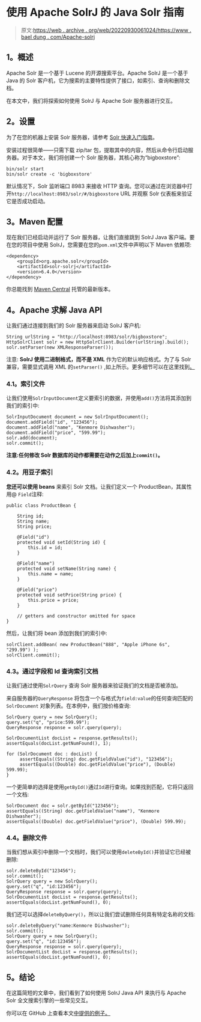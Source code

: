 # 使用 Apache SolrJ 的 Java Solr 指南

> 原文:[https://web . archive . org/web/20220930061024/https://www . bael dung . com/Apache-solrj](https://web.archive.org/web/20220930061024/https://www.baeldung.com/apache-solrj)

## **1。概述**

Apache Solr 是一个基于 Lucene 的开源搜索平台。Apache SolrJ 是一个基于 Java 的 Solr 客户机，它为搜索的主要特性提供了接口，如索引、查询和删除文档。

在本文中，我们将探索如何使用 SolrJ 与 Apache Solr 服务器进行交互。

## **2。设置**

为了在您的机器上安装 Solr 服务器，请参考 [Solr 快速入门指南](https://web.archive.org/web/20220521220323/https://lucene.apache.org/solr/quickstart.html)。

安装过程很简单——只需下载 zip/tar 包，提取其中的内容，然后从命令行启动服务器。对于本文，我们将创建一个 Solr 服务器，其核心称为“bigboxstore”:

```
bin/solr start
bin/solr create -c 'bigboxstore'
```

默认情况下，Solr 监听端口 8983 来接收 HTTP 查询。您可以通过在浏览器中打开`http://localhost:8983/solr/#/bigboxstore` URL 并观察 Solr 仪表板来验证它是否成功启动。

## **3。Maven 配置**

现在我们已经启动并运行了 Solr 服务器，让我们直接跳到 SolrJ Java 客户端。要在您的项目中使用 SolrJ，您需要在您的`pom.xml`文件中声明以下 Maven 依赖项:

```
<dependency>
    <groupId>org.apache.solr</groupId>
    <artifactId>solr-solrj</artifactId>
    <version>6.4.0</version>
</dependency>
```

你总能找到 [Maven Central](https://web.archive.org/web/20220521220323/https://search.maven.org/classic/#search%7Cga%7C1%7Cg%3A%22org.apache.solr%22%20a%3A%22solr-solrj%22) 托管的最新版本。

## **4。Apache 求解 Java API**

让我们通过连接到我们的 Solr 服务器来启动 SolrJ 客户机:

```
String urlString = "http://localhost:8983/solr/bigboxstore";
HttpSolrClient solr = new HttpSolrClient.Builder(urlString).build();
solr.setParser(new XMLResponseParser());
```

注意: **SolrJ 使用二进制格式，而不是 XML** 作为它的默认响应格式。为了与 Solr 兼容，需要显式调用 XML 的`setParser()` ,如上所示。更多细节可以在这里找到[。](https://web.archive.org/web/20220521220323/https://cwiki.apache.org/confluence/display/solr/Using+SolrJ)

### **4.1。索引文件**

让我们使用`SolrInputDocument`定义要索引的数据，并使用`add()`方法将其添加到我们的索引中:

```
SolrInputDocument document = new SolrInputDocument();
document.addField("id", "123456");
document.addField("name", "Kenmore Dishwasher");
document.addField("price", "599.99");
solr.add(document);
solr.commit();
```

**注意:任何修改 Solr 数据库的动作都需要在动作之后加上`commit()`。**

### **4.2。用豆子索引**

**您还可以使用 beans** 来索引 Solr 文档。让我们定义一个 ProductBean，其属性用@ `Field`注释:

```
public class ProductBean {

    String id;
    String name;
    String price;

    @Field("id")
    protected void setId(String id) {
        this.id = id;
    }

    @Field("name")
    protected void setName(String name) {
        this.name = name;
    }

    @Field("price")
    protected void setPrice(String price) {
        this.price = price;
    }

    // getters and constructor omitted for space
}
```

然后，让我们将 bean 添加到我们的索引中:

```
solrClient.addBean( new ProductBean("888", "Apple iPhone 6s", "299.99") );
solrClient.commit();
```

### **4.3。通过字段和 Id 查询索引文档**

让我们通过使用`SolrQuery` 查询 Solr 服务器来验证我们的文档是否被添加。

来自服务器的`QueryResponse` 将包含一个与格式为`field:value`的任何查询匹配的 `SolrDocument` 对象列表。在本例中，我们按价格查询:

```
SolrQuery query = new SolrQuery();
query.set("q", "price:599.99");
QueryResponse response = solr.query(query);

SolrDocumentList docList = response.getResults();
assertEquals(docList.getNumFound(), 1);

for (SolrDocument doc : docList) {
     assertEquals((String) doc.getFieldValue("id"), "123456");
     assertEquals((Double) doc.getFieldValue("price"), (Double) 599.99);
}
```

一个更简单的选择是使用`getById()`通过`Id`进行查询。如果找到匹配，它将只返回一个文档:

```
SolrDocument doc = solr.getById("123456");
assertEquals((String) doc.getFieldValue("name"), "Kenmore Dishwasher");
assertEquals((Double) doc.getFieldValue("price"), (Double) 599.99);
```

### 4.4。删除文件

当我们想从索引中删除一个文档时，我们可以使用`deleteById()`并验证它已经被删除:

```
solr.deleteById("123456");
solr.commit();
SolrQuery query = new SolrQuery();
query.set("q", "id:123456");
QueryResponse response = solr.query(query);
SolrDocumentList docList = response.getResults();
assertEquals(docList.getNumFound(), 0);
```

我们还可以选择`deleteByQuery()`，所以让我们尝试删除任何具有特定名称的文档:

```
solr.deleteByQuery("name:Kenmore Dishwasher");
solr.commit();
SolrQuery query = new SolrQuery();
query.set("q", "id:123456");
QueryResponse response = solr.query(query);
SolrDocumentList docList = response.getResults();
assertEquals(docList.getNumFound(), 0);
```

## **5。结论**

在这篇简短的文章中，我们看到了如何使用 SolrJ Java API 来执行与 Apache Solr 全文搜索引擎的一些常见交互。

你可以在 GitHub 上查看本文[中提供的例子。](https://web.archive.org/web/20220521220323/https://github.com/eugenp/tutorials/tree/master/apache-libraries)
